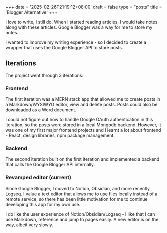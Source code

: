 +++
date = '2025-02-26T21:19:12+08:00'
draft = false
type = "posts"
title = 'Blogger Alternative'
+++

I love to write, I still do. When I started reading articles, I would take notes along with these articles.
Google Blogger was a way for me to store my notes.

I wanted to improve my writing experience - so I decided to create a wrapper that uses the Google Blogger API to store posts.

## Iterations

The project went through 3 iterations:

### Frontend

The first iteration was a MERN stack app that allowed me to create posts in a Markdown/WYSIWYG editor, view and delete posts. Posts could also be downloaded as a Word document.

I could not figure out how to handle Google OAuth authentication in this iteration, so the posts were stored in a local Mongodb backend. However, it was one of my first major frontend projects and I learnt a lot about frontend - React, design libraries, npm package management.

### Backend

The second iteration built on the first iteration and implemented a backend that calls the Google Blogger API internally.

### Revamped editor (current)

Since Google Blogger, I moved to Notion, Obsidian, and more recently, Logseq. I value a text editor that allows me to use files locally instead of a remote service, so there has been little motivation for me to continue developing this app for my own use.

I do like the user experience of Notion/Obsidian/Logseq - I like that I can use Markdown, reference and jump to pages easily. A new editor is on the way, albeit very slowly.